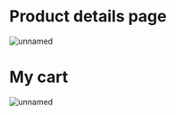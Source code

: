 # Product details page
![unnamed](https://github.com/nadaggam/paintings-website-react/assets/121486826/ea3620ce-6c7a-4689-a7cc-9b77297f0797)

# My cart
![unnamed](https://github.com/nadaggam/paintings-website-react/assets/121486826/689923cd-7596-4bc6-a6b6-c1fdfa9cdd9d)

